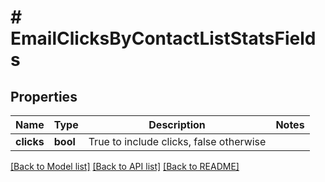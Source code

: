 # # EmailClicksByContactListStatsFields

## Properties

Name | Type | Description | Notes
------------ | ------------- | ------------- | -------------
**clicks** | **bool** | True to include clicks, false otherwise |

[[Back to Model list]](../../README.md#models) [[Back to API list]](../../README.md#endpoints) [[Back to README]](../../README.md)
